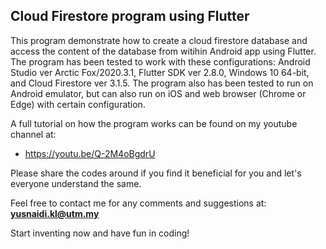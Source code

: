 ## Cloud Firestore program using Flutter

This program demonstrate how to create a cloud firestore database and access the content of the database from witihin Android app using Flutter. The program has been tested to work with these configurations: Android Studio ver Arctic Fox/2020.3.1, Flutter SDK ver 2.8.0, Windows 10 64-bit, and Cloud Firestore ver 3.1.5. The program also has been tested to run on Android emulator, but can also run on iOS and web browser (Chrome or Edge) with certain configuration.

A full tutorial on how the program works can be found on my youtube channel at:

- https://youtu.be/Q-2M4oBgdrU

Please share the codes around if you find it beneficial for you and let's everyone understand the same.

Feel free to contact me for any comments and suggestions at: <b>yusnaidi.kl@utm.my</b>

Start inventing now and have fun in coding!
